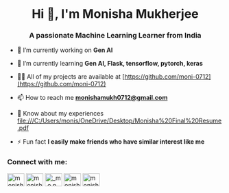 <h1 align="center">Hi 👋, I'm Monisha Mukherjee</h1>
<h3 align="center">A passionate Machine Learning Learner from India</h3>

- 🔭 I’m currently working on **Gen AI**

- 🌱 I’m currently learning **Gen AI, Flask, tensorflow, pytorch, keras**

- 👨‍💻 All of my projects are available at [https://github.com/moni-0712](https://github.com/moni-0712)

- 📫 How to reach me **monishamukh0712@gmail.com**

- 📄 Know about my experiences [file:///C:/Users/monis/OneDrive/Desktop/Monisha%20Final%20Resume.pdf](file:///C:/Users/monis/OneDrive/Desktop/Monisha%20Final%20Resume.pdf)

- ⚡ Fun fact **I easily make friends who have similar interest like me**

<h3 align="left">Connect with me:</h3>
<p align="left">
<a href="https://linkedin.com/in/monisha mukherjee" target="blank"><img align="center" src="https://raw.githubusercontent.com/rahuldkjain/github-profile-readme-generator/master/src/images/icons/Social/linked-in-alt.svg" alt="monisha mukherjee" height="30" width="40" /></a>
<a href="https://kaggle.com/monishamukherjee07" target="blank"><img align="center" src="https://raw.githubusercontent.com/rahuldkjain/github-profile-readme-generator/master/src/images/icons/Social/kaggle.svg" alt="monishamukherjee07" height="30" width="40" /></a>
<a href="https://instagram.com/_m.o.n.a_07" target="blank"><img align="center" src="https://raw.githubusercontent.com/rahuldkjain/github-profile-readme-generator/master/src/images/icons/Social/instagram.svg" alt="_m.o.n.a_07" height="30" width="40" /></a>
<a href="https://www.codechef.com/users/monishamukh07" target="blank"><img align="center" src="https://cdn.jsdelivr.net/npm/simple-icons@3.1.0/icons/codechef.svg" alt="monishamukh07" height="30" width="40" /></a>
<a href="https://www.leetcode.com/monishamukh0712" target="blank"><img align="center" src="https://raw.githubusercontent.com/rahuldkjain/github-profile-readme-generator/master/src/images/icons/Social/leet-code.svg" alt="monishamukh0712" height="30" width="40" /></a>
</p>


